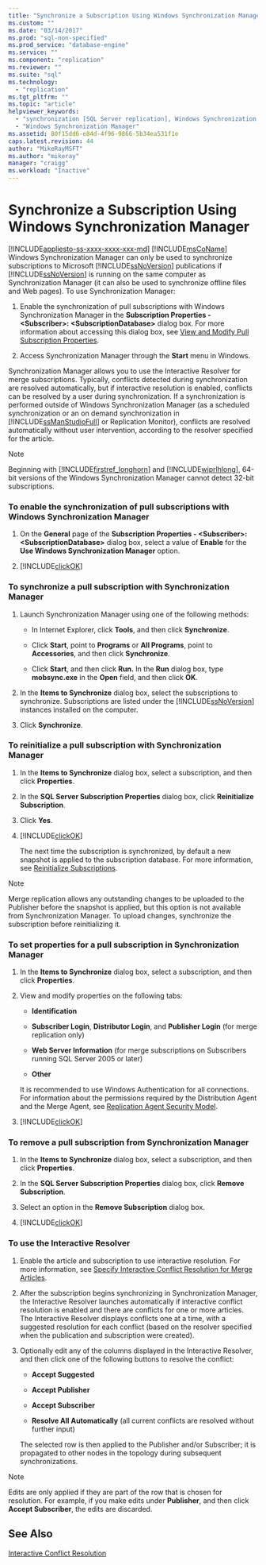 ```yaml
---
title: "Synchronize a Subscription Using Windows Synchronization Manager | Microsoft Docs"
ms.custom: ""
ms.date: "03/14/2017"
ms.prod: "sql-non-specified"
ms.prod_service: "database-engine"
ms.service: ""
ms.component: "replication"
ms.reviewer: ""
ms.suite: "sql"
ms.technology: 
  - "replication"
ms.tgt_pltfrm: ""
ms.topic: "article"
helpviewer_keywords: 
  - "synchronization [SQL Server replication], Windows Synchronization Manager"
  - "Windows Synchronization Manager"
ms.assetid: 80f15dd6-e84d-4f96-9866-5b34ea531f1e
caps.latest.revision: 44
author: "MikeRayMSFT"
ms.author: "mikeray"
manager: "craigg"
ms.workload: "Inactive"
---
```

# Synchronize a Subscription Using Windows Synchronization Manager
[!INCLUDE[appliesto-ss-xxxx-xxxx-xxx-md](../../includes/appliesto-ss-xxxx-xxxx-xxx-md.md)]
  [!INCLUDE[msCoName](../../includes/msconame-md.md)] Windows Synchronization Manager can only be used to synchronize subscriptions to Microsoft [!INCLUDE[ssNoVersion](../../includes/ssnoversion-md.md)] publications if [!INCLUDE[ssNoVersion](../../includes/ssnoversion-md.md)] is running on the same computer as Synchronization Manager (it can also be used to synchronize offline files and Web pages). To use Synchronization Manager:  
  
1.  Enable the synchronization of pull subscriptions with Windows Synchronization Manager in the **Subscription Properties - \<Subscriber>: \<SubscriptionDatabase>** dialog box. For more information about accessing this dialog box, see [View and Modify Pull Subscription Properties](../../relational-databases/replication/view-and-modify-pull-subscription-properties.md).  
  
2.  Access Synchronization Manager through the **Start** menu in Windows.  
  
 Synchronization Manager allows you to use the Interactive Resolver for merge subscriptions. Typically, conflicts detected during synchronization are resolved automatically, but if interactive resolution is enabled, conflicts can be resolved by a user during synchronization. If a synchronization is performed outside of Windows Synchronization Manager (as a scheduled synchronization or an on demand synchronization in [!INCLUDE[ssManStudioFull](../../includes/ssmanstudiofull-md.md)] or Replication Monitor), conflicts are resolved automatically without user intervention, according to the resolver specified for the article.  
  
> [!NOTE]  
>  Beginning with [!INCLUDE[firstref_longhorn](../../includes/firstref-longhorn-md.md)] and [!INCLUDE[wiprlhlong](../../includes/wiprlhlong-md.md)], 64-bit versions of the Windows Synchronization Manager cannot detect 32-bit subscriptions.  
  
### To enable the synchronization of pull subscriptions with Windows Synchronization Manager  
  
1.  On the **General** page of the **Subscription Properties - \<Subscriber>: \<SubscriptionDatabase>** dialog box, select a value of **Enable** for the **Use Windows Synchronization Manager** option.  
  
2.  [!INCLUDE[clickOK](../../includes/clickok-md.md)]  
  
### To synchronize a pull subscription with Synchronization Manager  
  
1.  Launch Synchronization Manager using one of the following methods:  
  
    -   In Internet Explorer, click **Tools**, and then click **Synchronize**.  
  
    -   Click **Start**, point to **Programs** or **All Programs**, point to **Accessories**, and then click **Synchronize**.  
  
    -   Click **Start**, and then click **Run.** In the **Run** dialog box, type **mobsync.exe** in the **Open** field, and then click **OK**.  
  
2.  In the **Items to Synchronize** dialog box, select the subscriptions to synchronize. Subscriptions are listed under the [!INCLUDE[ssNoVersion](../../includes/ssnoversion-md.md)] instances installed on the computer.  
  
3.  Click **Synchronize**.  
  
### To reinitialize a pull subscription with Synchronization Manager  
  
1.  In the **Items to Synchronize** dialog box, select a subscription, and then click **Properties**.  
  
2.  In the **SQL Server Subscription Properties** dialog box, click **Reinitialize Subscription**.  
  
3.  Click **Yes**.  
  
4.  [!INCLUDE[clickOK](../../includes/clickok-md.md)]  
  
     The next time the subscription is synchronized, by default a new snapshot is applied to the subscription database. For more information, see [Reinitialize Subscriptions](../../relational-databases/replication/reinitialize-subscriptions.md).  
  
> [!NOTE]  
>  Merge replication allows any outstanding changes to be uploaded to the Publisher before the snapshot is applied, but this option is not available from Synchronization Manager. To upload changes, synchronize the subscription before reinitializing it.  
  
### To set properties for a pull subscription in Synchronization Manager  
  
1.  In the **Items to Synchronize** dialog box, select a subscription, and then click **Properties**.  
  
2.  View and modify properties on the following tabs:  
  
    -   **Identification**  
  
    -   **Subscriber Login**, **Distributor Login**, and **Publisher Login** (for merge replication only)  
  
    -   **Web Server Information** (for merge subscriptions on Subscribers running SQL Server 2005 or later)  
  
    -   **Other**  
  
     It is recommended to use Windows Authentication for all connections. For information about the permissions required by the Distribution Agent and the Merge Agent, see [Replication Agent Security Model](../../relational-databases/replication/security/replication-agent-security-model.md).  
  
3.  [!INCLUDE[clickOK](../../includes/clickok-md.md)]  
  
### To remove a pull subscription from Synchronization Manager  
  
1.  In the **Items to Synchronize** dialog box, select a subscription, and then click **Properties**.  
  
2.  In the **SQL Server Subscription Properties** dialog box, click **Remove Subscription**.  
  
3.  Select an option in the **Remove Subscription** dialog box.  
  
4.  [!INCLUDE[clickOK](../../includes/clickok-md.md)]  
  
### To use the Interactive Resolver  
  
1.  Enable the article and subscription to use interactive resolution. For more information, see [Specify Interactive Conflict Resolution for Merge Articles](../../relational-databases/replication/publish/specify-interactive-conflict-resolution-for-merge-articles.md).  
  
2.  After the subscription begins synchronizing in Synchronization Manager, the Interactive Resolver launches automatically if interactive conflict resolution is enabled and there are conflicts for one or more articles. The Interactive Resolver displays conflicts one at a time, with a suggested resolution for each conflict (based on the resolver specified when the publication and subscription were created).  
  
3.  Optionally edit any of the columns displayed in the Interactive Resolver, and then click one of the following buttons to resolve the conflict:  
  
    -   **Accept Suggested**  
  
    -   **Accept Publisher**  
  
    -   **Accept Subscriber**  
  
    -   **Resolve All Automatically** (all current conflicts are resolved without further input)  
  
     The selected row is then applied to the Publisher and/or Subscriber; it is propagated to other nodes in the topology during subsequent synchronizations.  
  
> [!NOTE]  
>  Edits are only applied if they are part of the row that is chosen for resolution. For example, if you make edits under **Publisher**, and then click **Accept Subscriber**, the edits are discarded.  
  
## See Also  
 [Interactive Conflict Resolution](../../relational-databases/replication/merge/advanced-merge-replication-conflict-interactive-resolution.md)  
  
  
